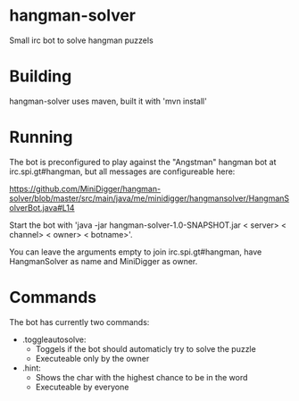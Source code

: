 # hangman-solver

Small irc bot to solve hangman puzzels

# Building

hangman-solver uses maven, built it with 'mvn install'

# Running

The bot is preconfigured to play against the "Angstman" hangman bot at irc.spi.gt#hangman, but all messages are configureable here: 

https://github.com/MiniDigger/hangman-solver/blob/master/src/main/java/me/minidigger/hangmansolver/HangmanSolverBot.java#L14

Start the bot with 'java -jar hangman-solver-1.0-SNAPSHOT.jar < server> < channel> < owner> < botname>'. 

You can leave the arguments empty to join irc.spi.gt#hangman, have HangmanSolver as name and MiniDigger as owner.

# Commands

The bot has currently two commands:
- .toggleautosolve:
  - Toggels if the bot should automaticly try to solve the puzzle
  - Executeable only by the owner
- .hint:
  - Shows the char with the highest chance to be in the word
  - Executeable by everyone
